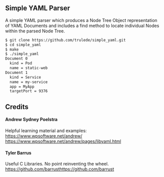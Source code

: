 ## Simple YAML Parser

A simple YAML parser which produces a Node Tree Object representation of
YAML Documents and includes a find method to locate individual Nodes
within the parsed Node Tree.

```bash
$ git clone https://github.com/trulede/simple_yaml.git
$ cd simple_yaml
$ make
$ ./simple_yaml
Document 0
  kind = Pod
  name = static-web
Document 1
  kind = Service
  name = my-service
  app = MyApp
  targetPort = 9376
```

## Credits

#### Andrew Sydney Poelstra

Helpful learning material and examples:
https://www.wpsoftware.net/andrew/
https://www.wpsoftware.net/andrew/pages/libyaml.html

#### Tyler Barrus

Useful C Libraries. No point reinventing the wheel.
https://github.com/barrusthttps://github.com/barrust
